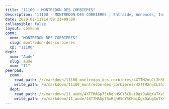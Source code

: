```yaml
---
title: "11100 - MONTREDON DES CORBIERES"
description: "11100 - MONTREDON DES CORBIERES | Entraide, Annonces, Initiatives"
date: 2020-01-11T14:09:21+09:00
collapsible: false
layout: commune
comm:
  nom: "MONTREDON DES CORBIERES"
  slug: montredon-des-corbieres
  cp: "11100"
dept:
  nom: "Aude"
  slug: aude
  num: "11"
peerpad:
  comm:
    read_path: /r/markdown/11100_montredon-des-corbieres/4XTTM2nuCL2h3KE4UnDnVAEBs73WFzEXpcUMAXAXoL1oBb88K
    write_path: /w/markdown/11100_montredon-des-corbieres/4XTTM2nuCL2h3KE4UnDnVAEBs73WFzEXpcUMAXAXoL1oBb88K-K3TgUEggsd2WyjGoD7LaezRL2xjBCMw6Z7mQuVJo3FEC6iXpbGNEBqAhPHEWiYVPjmYXjnxp27uTPBxuMLusEK56iGcjuQ6ZPFDrAwg66rU11y9Y8ZsegsyXfyyFTtWsmT9UaU8T
  dept:
    read_path: /r/markdown/11_aude/4XTTMAGp75xRqnHSCY5CHaiDgxDaUgXuTXvSZDHnY1JdjJiUk
    write_path: /w/markdown/11_aude/4XTTMAGp75xRqnHSCY5CHaiDgxDaUgXuTXvSZDHnY1JdjJiUk-K3TgUenjCPDfs1W21bst2JvrPDW324QBfMvPid11puzXxXGQEeNw9p4QtfnUhSn4LYSwR6UDBQmdr3wFq2CDRGqNz2QynSm58zgCpz2PKP6Y24UTpxW22MudfeZ339ZPKnHm6XTr
---
```


